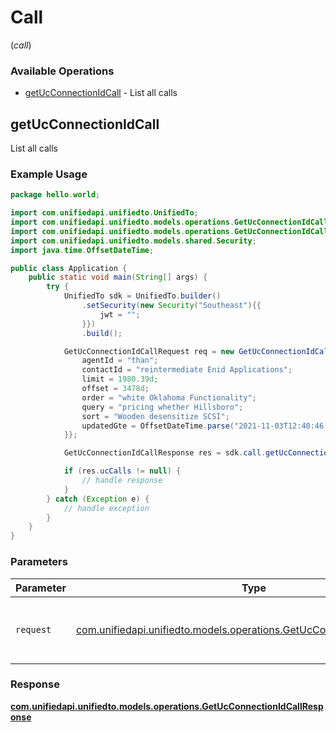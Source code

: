 # Call
(*call*)

### Available Operations

* [getUcConnectionIdCall](#getucconnectionidcall) - List all calls

## getUcConnectionIdCall

List all calls

### Example Usage

```java
package hello.world;

import com.unifiedapi.unifiedto.UnifiedTo;
import com.unifiedapi.unifiedto.models.operations.GetUcConnectionIdCallRequest;
import com.unifiedapi.unifiedto.models.operations.GetUcConnectionIdCallResponse;
import com.unifiedapi.unifiedto.models.shared.Security;
import java.time.OffsetDateTime;

public class Application {
    public static void main(String[] args) {
        try {
            UnifiedTo sdk = UnifiedTo.builder()
                .setSecurity(new Security("Southeast"){{
                    jwt = "";
                }})
                .build();

            GetUcConnectionIdCallRequest req = new GetUcConnectionIdCallRequest("blue"){{
                agentId = "than";
                contactId = "reintermediate Enid Applications";
                limit = 1980.39d;
                offset = 3478d;
                order = "white Oklahoma Functionality";
                query = "pricing whether Hillsboro";
                sort = "Wooden desensitize SCSI";
                updatedGte = OffsetDateTime.parse("2021-11-03T12:40:46.997Z");
            }};            

            GetUcConnectionIdCallResponse res = sdk.call.getUcConnectionIdCall(req);

            if (res.ucCalls != null) {
                // handle response
            }
        } catch (Exception e) {
            // handle exception
        }
    }
}
```

### Parameters

| Parameter                                                                                                                          | Type                                                                                                                               | Required                                                                                                                           | Description                                                                                                                        |
| ---------------------------------------------------------------------------------------------------------------------------------- | ---------------------------------------------------------------------------------------------------------------------------------- | ---------------------------------------------------------------------------------------------------------------------------------- | ---------------------------------------------------------------------------------------------------------------------------------- |
| `request`                                                                                                                          | [com.unifiedapi.unifiedto.models.operations.GetUcConnectionIdCallRequest](../../models/operations/GetUcConnectionIdCallRequest.md) | :heavy_check_mark:                                                                                                                 | The request object to use for the request.                                                                                         |


### Response

**[com.unifiedapi.unifiedto.models.operations.GetUcConnectionIdCallResponse](../../models/operations/GetUcConnectionIdCallResponse.md)**

